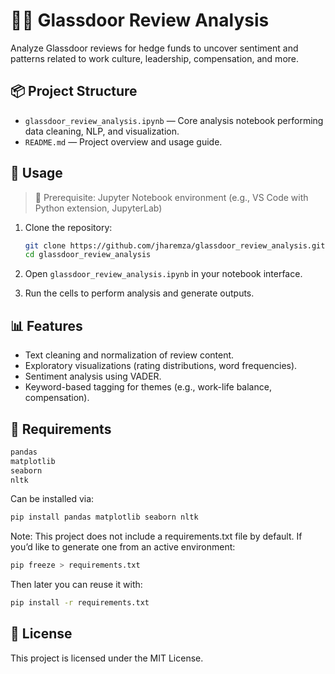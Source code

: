 # 🕵️‍♂️ Glassdoor Review Analysis

Analyze Glassdoor reviews for hedge funds to uncover sentiment and patterns related to work culture, leadership, compensation, and more.

## 📦 Project Structure

- `glassdoor_review_analysis.ipynb` — Core analysis notebook performing data cleaning, NLP, and visualization.
- `README.md` — Project overview and usage guide.

## 🧪 Usage

> 📌 Prerequisite: Jupyter Notebook environment (e.g., VS Code with Python extension, JupyterLab)

1. Clone the repository:

   ```bash
   git clone https://github.com/jharemza/glassdoor_review_analysis.git
   cd glassdoor_review_analysis
   ```

2. Open `glassdoor_review_analysis.ipynb` in your notebook interface.
3. Run the cells to perform analysis and generate outputs.

## 📊 Features

- Text cleaning and normalization of review content.
- Exploratory visualizations (rating distributions, word frequencies).
- Sentiment analysis using VADER.
- Keyword-based tagging for themes (e.g., work-life balance, compensation).

## 🔧 Requirements

```bash
pandas
matplotlib
seaborn
nltk
```

Can be installed via:

```bash
pip install pandas matplotlib seaborn nltk

```

Note: This project does not include a requirements.txt file by default.
If you’d like to generate one from an active environment:

```bash
pip freeze > requirements.txt
```

Then later you can reuse it with:

```bash
pip install -r requirements.txt
```

## 📝 License

This project is licensed under the MIT License.

